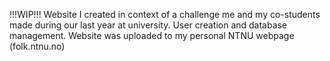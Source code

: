 !!!WIP!!! Website I created in context of a challenge me and my co-students made during our last year at university. User creation and database management. Website was uploaded to my personal NTNU webpage (folk.ntnu.no)
